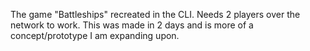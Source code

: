 The game "Battleships" recreated in the CLI. Needs 2 players over the network to work. This was made in 2 days and is more of a concept/prototype I am expanding upon.
